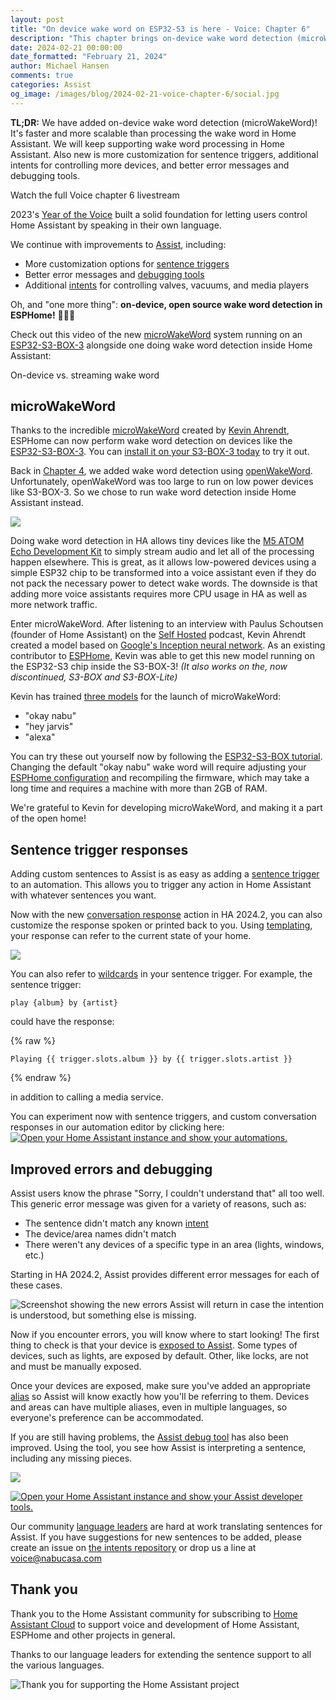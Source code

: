```yaml
---
layout: post
title: "On device wake word on ESP32-S3 is here - Voice: Chapter 6"
description: "This chapter brings on-device wake word detection (microWakeWord), customization for sentence triggers, additional intents for controlling devices, and better error messages."
date: 2024-02-21 00:00:00
date_formatted: "February 21, 2024"
author: Michael Hansen
comments: true
categories: Assist
og_image: /images/blog/2024-02-21-voice-chapter-6/social.jpg
---
```


**TL;DR:** We have added on-device wake word detection (microWakeWord)! It's faster and more scalable than processing the wake word in Home Assistant. We will keep supporting wake word processing in Home Assistant. Also new is more customization for sentence triggers, additional intents for controlling more devices, and better error messages and debugging tools.

<p class='img'>
<lite-youtube videoid="NQIv3nsu7dE" videotitle="Voice - Chapter 6 Livestream"></lite-youtube>
Watch the full Voice chapter 6 livestream
</p>

2023's [Year of the Voice] built a solid foundation for letting users control Home Assistant by speaking in their own language.

We continue with improvements to [Assist], including:

- More customization options for [sentence triggers]
- Better error messages and [debugging tools]
- Additional [intents] for controlling valves, vacuums, and media players

Oh, and "one more thing": **on-device, open source wake word detection in ESPHome!** 🥳🥳🥳

Check out this video of the new [microWakeWord] system running on an [ESP32-S3-BOX-3] alongside one doing wake word detection inside Home Assistant:

<p class='img'>
<lite-youtube videoid="oSKBWtBJyDE" videotitle="On-device wake word is here! Demonstrating microWakeWord on the ESP32-S3-BOX-3 in Home Assistant."></lite-youtube>
On-device vs. streaming wake word
</p>

<!--more-->

## microWakeWord

Thanks to the incredible [microWakeWord] created by [Kevin Ahrendt], ESPHome can now perform wake word detection on devices like the [ESP32-S3-BOX-3].
You can [install it on your S3-BOX-3 today][s3-box-tutorial] to try it out.

Back in [Chapter 4], we added wake word detection using [openWakeWord]. Unfortunately, openWakeWord was too large to run on low power devices like S3-BOX-3.
So we chose to run wake word detection inside Home Assistant instead.

<p><img src='/images/blog/2024-02-21-voice-chapter-6/challenge.png' class='no-shadow' /></p>

Doing wake word detection in HA allows tiny devices like the [M5 ATOM Echo Development Kit][m5-tutorial] to simply stream audio and let all of the processing happen elsewhere. This is great, as it allows low-powered devices using a simple ESP32 chip to be transformed into a voice assistant even if they do not pack the necessary power to detect wake words.
The downside is that adding more voice assistants requires more CPU usage in HA as well as more network traffic.

Enter microWakeWord. After listening to an interview with Paulus Schoutsen (founder of Home Assistant) on the [Self Hosted](https://selfhosted.show/) podcast, Kevin Ahrendt created a model based on [Google's Inception neural network](https://towardsdatascience.com/a-simple-guide-to-the-versions-of-the-inception-network-7fc52b863202). As an existing contributor to [ESPHome], Kevin was able to get this new model running on the ESP32-S3 chip inside the S3-BOX-3! _(It also works on the, now discontinued, S3-BOX and S3-BOX-Lite)_

Kevin has trained [three models](https://github.com/esphome/micro-wake-word-models/tree/main/models) for the launch of microWakeWord:

* "okay nabu"
* "hey jarvis"
* "alexa"

You can try these out yourself now by following the [ESP32-S3-BOX tutorial][s3-box-tutorial]. Changing the default "okay nabu" wake word will require adjusting your [ESPHome configuration](https://beta.esphome.io/components/micro_wake_word.html) and recompiling the firmware, which may take a long time and requires a machine with more than 2GB of RAM.

We're grateful to Kevin for developing microWakeWord, and making it a part of the open home!

## Sentence trigger responses

Adding custom sentences to Assist is as easy as adding a [sentence trigger][sentence triggers] to an automation. This allows you to trigger any action in Home Assistant with whatever sentences you want.

Now with the new [conversation response] action in HA 2024.2, you can also customize the response spoken or printed back to you. Using [templating](/docs/automation/templating/#sentence), your response can refer to the current state of your home.

<p><img src='/images/blog/2024-02-21-voice-chapter-6/assist-custom-response-editor.png' class='no-shadow' /></p>

You can also refer to [wildcards](/docs/automation/trigger/#sentence-wildcards) in your sentence trigger. For example, the sentence trigger:

```
play {album} by {artist}
```

could have the response:

{% raw %}
```
Playing {{ trigger.slots.album }} by {{ trigger.slots.artist }}
```
{% endraw %}

in addition to calling a media service.

You can experiment now with sentence triggers, and custom conversation responses in our automation editor by clicking here:
[![Open your Home Assistant instance and show your automations.](https://my.home-assistant.io/badges/automations.svg)](https://my.home-assistant.io/redirect/automations/)

## Improved errors and debugging

Assist users know the phrase "Sorry, I couldn't understand that" all too well. This generic error message was given for a variety of reasons, such as:

* The sentence didn't match any known [intent](https://github.com/home-assistant/intents)
* The device/area names didn't match
* There weren't any devices of a specific type in an area (lights, windows, etc.)

Starting in HA 2024.2, Assist provides different error messages for each of these cases.

<img class="no-shadow" src='/images/blog/2024-02/assist-errors.png' alt='Screenshot showing the new errors Assist will return in case the intention is understood, but something else is missing.'>

Now if you encounter errors, you will know where to start looking! The first thing to check is that your device is [exposed to Assist](/voice_control/voice_remote_expose_devices/). Some types of devices, such as lights, are exposed by default. Other, like locks, are not and must be manually exposed.

Once your devices are exposed, make sure you've added an appropriate [alias](/voice_control/aliases) so Assist will know exactly how you'll be referring to them. Devices and areas can have multiple aliases, even in multiple languages, so everyone's preference can be accommodated.

If you are still having problems, the [Assist debug tool][debugging tools] has also been improved. Using the tool, you see how Assist is interpreting a sentence, including any missing pieces.

<p><img src='/images/blog/2024-02-21-voice-chapter-6/debug_tool.png' class='no-shadow' /></p>

[![Open your Home Assistant instance and show your Assist developer tools.](https://my.home-assistant.io/badges/developer_assist.svg)](https://my.home-assistant.io/redirect/developer_assist/)

Our community [language leaders](https://developers.home-assistant.io/docs/voice/language-leaders) are hard at work translating sentences for Assist. If you have suggestions for new sentences to be added, please create an issue on [the intents repository](https://github.com/home-assistant/intents) or drop us a line at voice@nabucasa.com


## Thank you

Thank you to the Home Assistant community for subscribing to [Home Assistant Cloud][nabucasa] to support voice and development of Home Assistant, ESPHome and other projects in general.

Thanks to our language leaders for extending the sentence support to all the various languages.

<p class='img'>
<img src='/images/blog/2024-02-21-voice-chapter-6/ha-support.png' alt="Thank you for supporting the Home Assistant project">
</p>

[Year of the Voice]: /blog/2022/12/20/year-of-voice/
[Assist]: /voice_control/
[exposed]: /voice_control/voice_remote_expose_devices/
[alias]: /voice_control/aliases
[wyoming]: https://github.com/rhasspy/wyoming
[openWakeWord]: https://github.com/dscripka/openWakeWord
[Piper]: https://github.com/rhasspy/piper/
[wyoming-satellite]: https://github.com/rhasspy/wyoming-satellite
[s3-box-tutorial]: /voice_control/s3_box_voice_assistant/
[ESP32-S3-BOX-3]: https://www.espressif.com/en/news/ESP32-S3-BOX-3
[ESPHome]: https://esphome.io
[nabucasa]: https://www.nabucasa.com
[sentence triggers]: /docs/automation/trigger/#sentence-trigger
[conversation response]: /docs/scripts/#respond-to-a-conversation
[microWakeWord]: https://github.com/kahrendt/microWakeWord
[Kevin Ahrendt]: https://www.kevinahrendt.com/
[debugging tools]: /voice_control/troubleshooting/#test-a-sentence-per-language-without-voice-without-executing-commands
[intents]: https://developers.home-assistant.io/docs/intent_builtin
[Chapter 4]: /blog/2023/10/12/year-of-the-voice-chapter-4-wakewords/
[m5-tutorial]: /voice_control/thirteen-usd-voice-remote/
